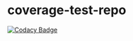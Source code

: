 # coverage-test-repo


[![Codacy Badge](https://app.dev.codacy.org/project/badge/Grade/112ad8fe5ae64ef59dba86b1693c1ac3)](https://www.dev.codacy.org/gh/pedrobpereira/coverage-test-repo/dashboard?utm_source=github.com&amp;utm_medium=referral&amp;utm_content=pedrobpereira/coverage-test-repo&amp;utm_campaign=Badge_Grade)
